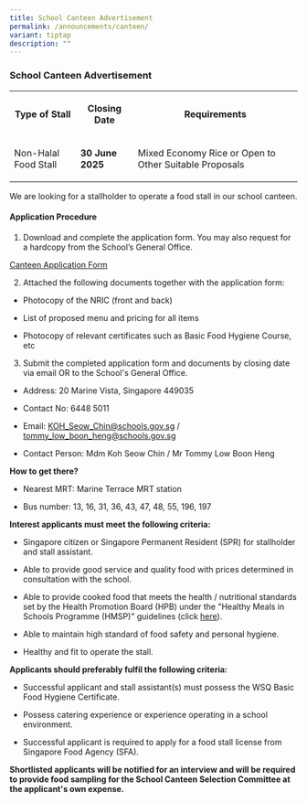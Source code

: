 ```yaml
---
title: School Canteen Advertisement
permalink: /announcements/canteen/
variant: tiptap
description: ""
---
```

<h3>School Canteen Advertisement</h3>
<table style="minWidth: 75px">
<colgroup>
<col>
<col>
<col>
</colgroup>
<tbody>
<tr>
<th rowspan="1" colspan="1">
<p>Type of Stall</p>
</th>
<th rowspan="1" colspan="1">
<p>Closing Date</p>
</th>
<th rowspan="1" colspan="1">
<p>Requirements</p>
</th>
</tr>
<tr>
<td rowspan="1" colspan="1">
<p>Non-Halal Food Stall</p>
</td>
<td rowspan="1" colspan="1">
<p><strong>30 June 2025</strong>
</p>
</td>
<td rowspan="1" colspan="1">
<p>Mixed Economy Rice or Open to Other Suitable Proposals</p>
</td>
</tr>
</tbody>
</table>
<p>We are looking for a stallholder to operate a food stall in our school
canteen.</p>
<h4>Application Procedure</h4>
<ol data-tight="true" class="tight">
<li>
<p>Download and complete the application form. You may also request for a
hardcopy from the School’s General Office.</p>
</li>
</ol>
<p><a href="/files/canteen%20application%20form.pdf" rel="noopener noreferrer nofollow" target="_blank">Canteen Application Form</a>
</p>
<ol start="2" data-tight="true" class="tight">
<li>
<p>Attached the following documents together with the application form:</p>
</li>
</ol>
<ul data-tight="true" class="tight">
<li>
<p>Photocopy of the NRIC (front and back)</p>
</li>
<li>
<p>List of proposed menu and pricing for all items</p>
</li>
<li>
<p>Photocopy of relevant certificates such as Basic Food Hygiene Course,
etc</p>
</li>
</ul>
<ol start="3" data-tight="true" class="tight">
<li>
<p>Submit the completed application form and documents by closing date via
email OR to the School's General Office.</p>
</li>
</ol>
<ul data-tight="true" class="tight">
<li>
<p>Address: 20 Marine Vista, Singapore 449035</p>
</li>
<li>
<p>Contact No: 6448 5011</p>
</li>
<li>
<p>Email: <a href="mailto:KOH_Seow_Chin@schools.gov.sg" rel="noopener noreferrer nofollow" target="_blank">KOH_Seow_Chin@schools.gov.sg</a> /
<a href="mailto:tommy_low_boon_heng@schools.gov.sg" rel="noopener noreferrer nofollow" target="_blank">tommy_low_boon_heng@schools.gov.sg</a>
</p>
</li>
<li>
<p>Contact Person: Mdm Koh Seow Chin / Mr Tommy Low Boon Heng</p>
</li>
</ul>
<p><strong>How to get there?</strong>
</p>
<ul data-tight="true" class="tight">
<li>
<p>Nearest MRT: Marine Terrace MRT station</p>
</li>
<li>
<p>Bus number: 13, 16, 31, 36, 43, 47, 48, 55, 196, 197</p>
</li>
</ul>
<p><strong>Interest applicants must meet the following criteria:</strong>
</p>
<ul data-tight="true" class="tight">
<li>
<p>Singapore citizen or Singapore Permanent Resident (SPR) for stallholder
and stall assistant.</p>
</li>
<li>
<p>Able to provide good service and quality food with prices determined in
consultation with the school.</p>
</li>
<li>
<p>Able to provide cooked food that meets the health / nutritional standards
set by the Health Promotion Board (HPB) under the "Healthy Meals in Schools
Programme (HMSP)" guidelines (click <a href="https://www.hpb.gov.sg/schools/school-programmes/healthy-meals-in-schools-programme" rel="noopener noreferrer nofollow" target="_blank">here</a>).</p>
</li>
<li>
<p>Able to maintain high standard of food safety and personal hygiene.</p>
</li>
<li>
<p>Healthy and fit to operate the stall.</p>
</li>
</ul>
<p><strong>Applicants should preferably fulfil the following criteria:</strong>
</p>
<ul data-tight="true" class="tight">
<li>
<p>Successful applicant and stall assistant(s) must possess the WSQ Basic
Food Hygiene Certificate.</p>
</li>
<li>
<p>Possess catering experience or experience operating in a school environment.</p>
</li>
<li>
<p>Successful applicant is required to apply for a food stall license from
Singapore Food Agency (SFA).</p>
</li>
</ul>
<p><strong>Shortlisted applicants will be notified for an interview and will be required to provide food sampling for the School Canteen Selection Committee at the applicant's own expense.</strong>
</p>